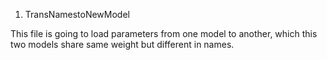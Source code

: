 1. TransNamestoNewModel 

This file is going to load parameters from one model to another, which this two models share same weight but different in names.
